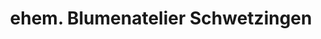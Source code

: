 ---
title: "ehem. Blumenatelier Schwetzingen"
url: /schwetzingen/ehem-blumenatelier-schwetzingen/
shop: Leerstehend
---